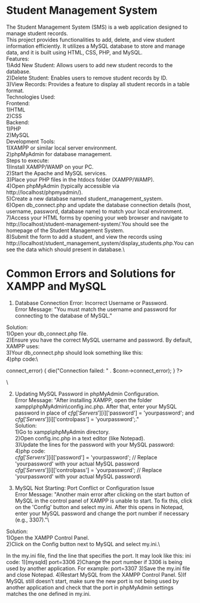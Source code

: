 # Student Management System
The Student Management System (SMS) is a web application designed to manage student records.\
This project provides functionalities to add, delete, and view student information efficiently. It utilizes a MySQL database to store and manage data, and it is built using HTML, CSS, PHP, and MySQL.
\
Features:\
1)Add New Student: Allows users to add new student records to the database.\
2)Delete Student: Enables users to remove student records by ID.\
3)View Records: Provides a feature to display all student records in a table format.
\
Technologies Used:
\
Frontend:\
1)HTML\
2)CSS
\
Backend:\
1)PHP\
2)MySQL
\
Development Tools:
\
1)XAMPP or similar local server environment.\
2)phpMyAdmin for database management.
\
Steps to execute:\
1)Install XAMPP/WAMP on your PC.\
2)Start the Apache and MySQL services.\
3)Place your PHP files in the htdocs folder (XAMPP/WAMP).\
4)Open phpMyAdmin (typically accessible via http://localhost/phpmyadmin/).
\
5)Create a new database named student_management_system.\
6)Open db_connect.php and update the database connection details (host, username, password, database name) to match your local environment.\
7)Access your HTML forms by opening your web browser and navigate to http://localhost/student-management-system/.You should see the homepage of the Student Management System.\
8)Submit the form to add a student, and view the records using http://localhost/student_management_system/display_students.php.You can see the data which should present in database.\

# Common Errors and Solutions for XAMPP and MySQL

1. Database Connection Error: Incorrect Username or Password.\
Error Message: "You must match the username and password for connecting to the database of MySQL."

Solution:\
1)Open your db_connect.php file.\
2)Ensure you have the correct MySQL username and password. By default, XAMPP uses:\
3)Your db_connect.php should look something like this:\
4)php code:\

<?php
$servername = "localhost";
$username = "root"; // Default MySQL username
$password = "Your password";     // MySQL password
$dbname = "student_management_system";

// Create connection
$conn = new mysqli($servername, $username, $password, $dbname);\

// Check connection
if ($conn->connect_error) {
    die("Connection failed: " . $conn->connect_error);
}
?>
\

2. Updating MySQL Password in phpMyAdmin Configuration.\
Error Message: "After installing XAMPP, open the folder xampp\phpMyAdmin\config.inc.php. After that, enter your MySQL password in place of $cfg['Servers'][$i]['password'] = 'yourpassword'; and $cfg['Servers'][$i]['controlpass'] = 'yourpassword';."
\
Solution:
\
1)Go to xampp\phpMyAdmin directory.\
2)Open config.inc.php in a text editor (like Notepad).\
3)Update the lines for the password with your MySQL password:\
4)php code:
\
$cfg['Servers'][$i]['password'] = 'yourpassword'; // Replace 'yourpassword' with your actual MySQL password\
$cfg['Servers'][$i]['controlpass'] = 'yourpassword'; // Replace 'yourpassword' with your actual MySQL password\


3. MySQL Not Starting: Port Conflict or Configuration Issue\
Error Message: "Another main error after clicking on the start button of MySQL in the control panel of XAMPP is unable to start. To fix this, click on the 'Config' button and select my.ini. After this opens in Notepad, enter your MySQL password and change the port number if necessary (e.g., 3307)."\

Solution:\
1)Open the XAMPP Control Panel.\
2)Click on the Config button next to MySQL and select my.ini.\

In the my.ini file, find the line that specifies the port. It may look like this:
ini code:
1)[mysqld]
port=3306
2)Change the port number if 3306 is being used by another application. For example:
port=3307
3)Save the my.ini file and close Notepad.
4)Restart MySQL from the XAMPP Control Panel.
5)If MySQL still doesn’t start, make sure the new port is not being used by another application and check that the port in phpMyAdmin settings matches the one defined in my.ini.
